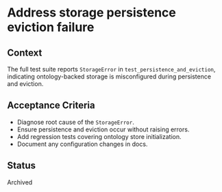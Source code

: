 # Address storage persistence eviction failure

## Context
The full test suite reports `StorageError` in
`test_persistence_and_eviction`, indicating ontology-backed storage is
misconfigured during persistence and eviction.

## Acceptance Criteria
- Diagnose root cause of the `StorageError`.
- Ensure persistence and eviction occur without raising errors.
- Add regression tests covering ontology store initialization.
- Document any configuration changes in docs.

## Status
Archived

